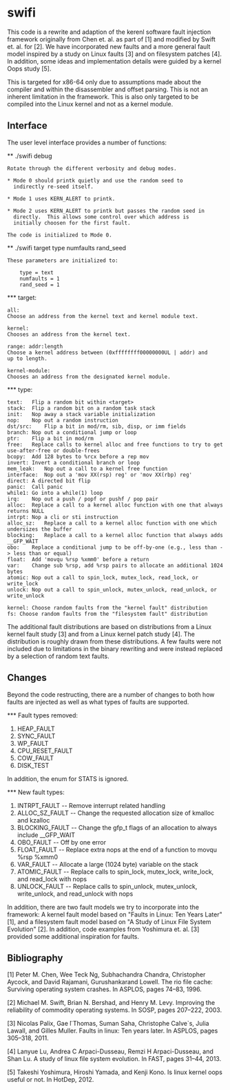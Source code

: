 swifi
=====

This code is a rewrite and adaption of the kerenl software fault
injection framework originally from Chen et. al. as part of [1] and
modified by Swift et. al. for [2].  We have incorporated new faults
and a more general fault model inspired by a study on Linux faults [3]
and on filesystem patches [4].  In addition, some ideas and
implementation details were guided by a kernel Oops study [5].

This is targeted for x86-64 only due to assumptions made about the
compiler and within the disassembler and offset parsing.  This is not
an inherent limitation in the framework.  This is also only targeted
to be compiled into the Linux kernel and not as a kernel module.

Interface
---------

The user level interface provides a number of functions:

** ./swifi debug

    Rotate through the different verbosity and debug modes.

    * Mode 0 should printk quietly and use the random seed to
      indirectly re-seed itself.
	  
	* Mode 1 uses KERN_ALERT to printk.
	
	* Mode 2 uses KERN_ALERT to printk but passes the random seed in
      directly.  This allows some control over which address is
      initially choosen for the first fault.

    The code is initialized to Mode 0.

** ./swifi target type numfaults rand_seed

    These parameters are initialized to:
	
	    type = text
		numfaults = 1
		rand_seed = 1

*** target:

    all:
	Choose an address from the kernel text and kernel module text.
	
	kernel:
	Chooses an address from the kernel text.

	range: addr:length
	Choose a kernel address between (0xffffffff00000000UL | addr) and
	up to length.
	
	kernel-module:
	Chooses an address from the designated kernel module.

*** type:

    text:	Flip a random bit within <target>
	stack:	Flip a random bit on a random task stack
	init:	Nop away a stack variable initialization
	nop:	Nop out a random instruction
	dst/src:	Flip a bit in mod/rm, sib, disp, or imm fields
	branch:	Nop out a conditional jump or loop
	ptr:	Flip a bit in mod/rm
	free:	Replace calls to kernel alloc and free functions to try to get use-after-free or double-frees
	bcopy:	Add 128 bytes to %rcx before a rep mov
	invert:	Invert a conditional branch or loop
	mem_leak:	Nop out a call to a kernel free function
	interface:	Nop out a 'mov XX(rsp) reg' or 'mov XX(rbp) reg'
	direct:	A directed bit flip
	panic:	Call panic
	while1:	Go into a while(1) loop
	irq:	Nop out a push / popf or pushf / pop pair
	alloc:	Replace a call to a kernel alloc function with one that always returns NULL
	intrpt:	Nop a cli or sti instruction
	alloc_sz:	Replace a call to a kernel alloc function with one which undersizes the buffer
	blocking:	Replace a call to a kernel alloc function that always adds __GFP_WAIT
	obo:	Replace a conditional jump to be off-by-one (e.g., less than -> less than or equal)
	float:	Add 'movqu %rsp %xmm0' before a return
	var:	Change sub %rsp, add %rsp pairs to allocate an additional 1024 bytes
	atomic:	Nop out a call to spin_lock, mutex_lock, read_lock, or write_lock
	unlock:	Nop out a call to spin_unlock, mutex_unlock, read_unlock, or write_unlock

    kernel:	Choose random faults from the "kernel fault" distribution
	fs:	Choose random faults from the "filesystem fault" distribution

The additional fault distributions are based on distributions from a
Linux kernel fault study [3] and from a Linux kernel patch study [4].
The distribution is roughly drawn from these distributions.  A few
faults were not included due to limitations in the binary rewriting
and were instead replaced by a selection of random text faults.

Changes
-------

Beyond the code restructing, there are a number of changes to both how
faults are injected as well as what types of faults are supported.

*** Fault types removed:

1. HEAP_FAULT
2. SYNC_FAULT
3. WP_FAULT
4. CPU_RESET_FAULT
5. COW_FAULT
6. DISK_TEST

In addition, the enum for STATS is ignored.

*** New fault types:

1. INTRPT_FAULT -- Remove interrupt related handling
2. ALLOC_SZ_FAULT -- Change the requested allocation size of kmalloc and kzalloc
3. BLOCKING_FAULT -- Change the gfp_t flags of an allocation to always include __GFP_WAIT
4. OBO_FAULT -- Off by one error
5. FLOAT_FAULT -- Replace extra nops at the end of a function to  movqu %rsp %xmm0 
6. VAR_FAULT -- Allocate a large (1024 byte) variable on the stack
7. ATOMIC_FAULT -- Replace calls to spin_lock, mutex_lock, write_lock, and read_lock with nops
8. UNLOCK_FAULT -- Replace calls to spin_unlock, mutex_unlock, write_unlock, and read_unlock with nops

In addition, there are two fault models we try to incorporate into the
framework: A kernel fault model based on "Faults in Linux: Ten Years
Later" [1], and a filesystem fault model based on "A Study of Linux
File System Evolution" [2].  In addition, code examples from Yoshimura
et. al. [3] provided some additional inspiration for faults.

Bibliography
------------

[1] Peter M. Chen, Wee Teck Ng, Subhachandra Chandra, Christopher Aycock, and David Rajamani, Gurushankarand Lowell. The rio file cache: Surviving operating system crashes. In ASPLOS, pages 74–83, 1996.

[2] Michael M. Swift, Brian N. Bershad, and Henry M. Levy. Improving the reliability of commodity operating systems. In SOSP, pages 207–222, 2003.

[3] Nicolas Palix, Gae ̈l Thomas, Suman Saha, Christophe Calve`s, Julia Lawall, and Gilles Muller. Faults in linux: Ten years later. In ASPLOS, pages 305–318, 2011.

[4] Lanyue Lu, Andrea C Arpaci-Dusseau, Remzi H Arpaci-Dusseau, and Shan Lu. A study of linux file system evolution. In FAST, pages 31–44, 2013.

[5] Takeshi Yoshimura, Hiroshi Yamada, and Kenji Kono. Is linux kernel oops useful or not. In HotDep, 2012.



